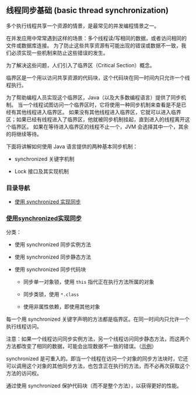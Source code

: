 ## 线程同步基础 (basic thread synchronization)

多个执行线程共享一个资源的情景，是最常见的并发编程情景之一。

在并发应用中常常遇到这样的场景：多个线程读/写相同的数据，或者访问相同的文件或数据库连接。
为了防止这些共享资源有可能出现的错误或数据不一致，我们必须实现一些机制来防止这些错误的发生。

为了解决这些问题，人们引入了临界区（Critical Section）概念。

临界区是一个用以访问共享资源的代码块，这个代码块在同一时间内只允许一个线程执行。

为了帮助编程人员实现这个临界区，Java（以及大多数编程语言）提供了同步机制。
当一个线程试图访问一个临界区时，它将使用一种同步机制来查看是不是已经有其他线程进入临界区。
如果没有其他线程进入临界区，它就可以进入临界区；如果已经有线程进入了临界区，他就被同步机制挂起，直到进入的线程离开这个临界区。
如果在等待进入临界区的线程不止一个，JVM 会选择其中一个，其余的将继续等待。

下面将讲解如何使用 Java 语言提供的两种基本同步机制：

- synchronized 关键字机制

- Lock 接口及其实现机制


### 目录导航

- [使用 synchronized 实现同步](#使用synchronized实现同步)


### [使用synchronized实现同步](bts_01/Parking.java "查看示例")

分类：

- 使用 synchronized 同步实例方法

- 使用 synchronized 同步静态方法

- 使用 synchronized 同步代码块

    - 同步单一对象锁，使用 `this` 指代正在执行方法所属的对象
    
    - 同步类锁，使用 `*.class`
    
    - 使用非属性依赖，即使用其他对象

每一个用 synchronized 关键字声明的方法都是临界区。在同一时间内只允许一个执行线程访问。

注意：如果一个线程访问同步实例方法，另一个线程访问同步静态方法，而这两个方法都改变了相同的数据，可能会出现数据不一致的错误。（[示例](bts_01/SyncMethods.java)）

synchronized 是可重入的。即当一个线程在访问一个对象的同步方法块时，它还可以调用这个对象的其他同步方法，也包含正在执行的方法，而不必再次获取这个方法的访问权。

通过使用 synchronized 保护代码块（而不是整个方法），以获得更好的性能。























